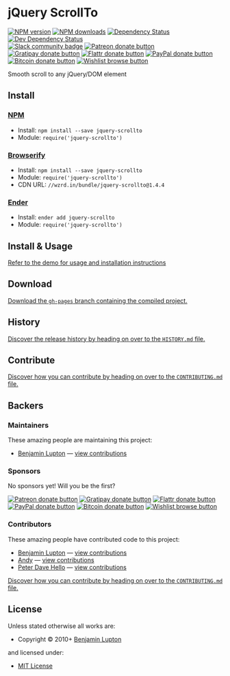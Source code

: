 <!-- TITLE/ -->

<h1>jQuery ScrollTo</h1>

<!-- /TITLE -->


<!-- BADGES/ -->

<span class="badge-npmversion"><a href="https://npmjs.org/package/jquery-scrollto" title="View this project on NPM"><img src="https://img.shields.io/npm/v/jquery-scrollto.svg" alt="NPM version" /></a></span>
<span class="badge-npmdownloads"><a href="https://npmjs.org/package/jquery-scrollto" title="View this project on NPM"><img src="https://img.shields.io/npm/dm/jquery-scrollto.svg" alt="NPM downloads" /></a></span>
<span class="badge-daviddm"><a href="https://david-dm.org/balupton/jquery-scrollto" title="View the status of this project's dependencies on DavidDM"><img src="https://img.shields.io/david/balupton/jquery-scrollto.svg" alt="Dependency Status" /></a></span>
<span class="badge-daviddmdev"><a href="https://david-dm.org/balupton/jquery-scrollto#info=devDependencies" title="View the status of this project's development dependencies on DavidDM"><img src="https://img.shields.io/david/dev/balupton/jquery-scrollto.svg" alt="Dev Dependency Status" /></a></span>
<br class="badge-separator" />
<span class="badge-slackin"><a href="https://slack.bevry.me" title="Join this project's slack community"><img src="https://slack.bevry.me/badge.svg" alt="Slack community badge" /></a></span>
<span class="badge-patreon"><a href="http://patreon.com/bevry" title="Donate to this project using Patreon"><img src="https://img.shields.io/badge/patreon-donate-yellow.svg" alt="Patreon donate button" /></a></span>
<span class="badge-gratipay"><a href="https://www.gratipay.com/bevry" title="Donate weekly to this project using Gratipay"><img src="https://img.shields.io/badge/gratipay-donate-yellow.svg" alt="Gratipay donate button" /></a></span>
<span class="badge-flattr"><a href="https://flattr.com/profile/balupton" title="Donate to this project using Flattr"><img src="https://img.shields.io/badge/flattr-donate-yellow.svg" alt="Flattr donate button" /></a></span>
<span class="badge-paypal"><a href="https://bevry.me/paypal" title="Donate to this project using Paypal"><img src="https://img.shields.io/badge/paypal-donate-yellow.svg" alt="PayPal donate button" /></a></span>
<span class="badge-bitcoin"><a href="https://bevry.me/bitcoin" title="Donate once-off to this project using Bitcoin"><img src="https://img.shields.io/badge/bitcoin-donate-yellow.svg" alt="Bitcoin donate button" /></a></span>
<span class="badge-wishlist"><a href="https://bevry.me/wishlist" title="Buy an item on our wishlist for us"><img src="https://img.shields.io/badge/wishlist-donate-yellow.svg" alt="Wishlist browse button" /></a></span>

<!-- /BADGES -->


<!-- DESCRIPTION/ -->

Smooth scroll to any jQuery/DOM element

<!-- /DESCRIPTION -->


<!-- INSTALL/ -->

<h2>Install</h2>

<a href="https://npmjs.com" title="npm is a package manager for javascript"><h3>NPM</h3></a><ul>
<li>Install: <code>npm install --save jquery-scrollto</code></li>
<li>Module: <code>require('jquery-scrollto')</code></li></ul>

<a href="http://browserify.org" title="Browserify lets you require('modules') in the browser by bundling up all of your dependencies"><h3>Browserify</h3></a><ul>
<li>Install: <code>npm install --save jquery-scrollto</code></li>
<li>Module: <code>require('jquery-scrollto')</code></li>
<li>CDN URL: <code>//wzrd.in/bundle/jquery-scrollto@1.4.4</code></li></ul>

<a href="http://enderjs.com" title="Ender is a full featured package manager for your browser"><h3>Ender</h3></a><ul>
<li>Install: <code>ender add jquery-scrollto</code></li>
<li>Module: <code>require('jquery-scrollto')</code></li></ul>

<!-- /INSTALL -->


## Install & Usage
[Refer to the demo for usage and installation instructions](http://balupton.github.io/jquery-scrollto/)


## Download
[Download the `gh-pages` branch containing the compiled project.](https://github.com/balupton/jquery-scrollto/zipball/gh-pages)


<!-- HISTORY/ -->

<h2>History</h2>

<a href="https://github.com/balupton/jquery-scrollto/blob/master/HISTORY.md#files">Discover the release history by heading on over to the <code>HISTORY.md</code> file.</a>

<!-- /HISTORY -->


<!-- CONTRIBUTE/ -->

<h2>Contribute</h2>

<a href="https://github.com/balupton/jquery-scrollto/blob/master/CONTRIBUTING.md#files">Discover how you can contribute by heading on over to the <code>CONTRIBUTING.md</code> file.</a>

<!-- /CONTRIBUTE -->


<!-- BACKERS/ -->

<h2>Backers</h2>

<h3>Maintainers</h3>

These amazing people are maintaining this project:

<ul><li><a href="http://balupton.com">Benjamin Lupton</a> — <a href="https://github.com/balupton/jquery-scrollto/commits?author=balupton" title="View the GitHub contributions of Benjamin Lupton on repository balupton/jquery-scrollto">view contributions</a></li></ul>

<h3>Sponsors</h3>

No sponsors yet! Will you be the first?

<span class="badge-patreon"><a href="http://patreon.com/bevry" title="Donate to this project using Patreon"><img src="https://img.shields.io/badge/patreon-donate-yellow.svg" alt="Patreon donate button" /></a></span>
<span class="badge-gratipay"><a href="https://www.gratipay.com/bevry" title="Donate weekly to this project using Gratipay"><img src="https://img.shields.io/badge/gratipay-donate-yellow.svg" alt="Gratipay donate button" /></a></span>
<span class="badge-flattr"><a href="https://flattr.com/profile/balupton" title="Donate to this project using Flattr"><img src="https://img.shields.io/badge/flattr-donate-yellow.svg" alt="Flattr donate button" /></a></span>
<span class="badge-paypal"><a href="https://bevry.me/paypal" title="Donate to this project using Paypal"><img src="https://img.shields.io/badge/paypal-donate-yellow.svg" alt="PayPal donate button" /></a></span>
<span class="badge-bitcoin"><a href="https://bevry.me/bitcoin" title="Donate once-off to this project using Bitcoin"><img src="https://img.shields.io/badge/bitcoin-donate-yellow.svg" alt="Bitcoin donate button" /></a></span>
<span class="badge-wishlist"><a href="https://bevry.me/wishlist" title="Buy an item on our wishlist for us"><img src="https://img.shields.io/badge/wishlist-donate-yellow.svg" alt="Wishlist browse button" /></a></span>

<h3>Contributors</h3>

These amazing people have contributed code to this project:

<ul><li><a href="http://balupton.com">Benjamin Lupton</a> — <a href="https://github.com/balupton/jquery-scrollto/commits?author=balupton" title="View the GitHub contributions of Benjamin Lupton on repository balupton/jquery-scrollto">view contributions</a></li>
<li><a href="http://inumedia.net">Andy</a> — <a href="https://github.com/balupton/jquery-scrollto/commits?author=Inumedia" title="View the GitHub contributions of Andy on repository balupton/jquery-scrollto">view contributions</a></li>
<li><a href="http://www.peterdavehello.org/">Peter Dave Hello</a> — <a href="https://github.com/balupton/jquery-scrollto/commits?author=PeterDaveHello" title="View the GitHub contributions of Peter Dave Hello on repository balupton/jquery-scrollto">view contributions</a></li></ul>

<a href="https://github.com/balupton/jquery-scrollto/blob/master/CONTRIBUTING.md#files">Discover how you can contribute by heading on over to the <code>CONTRIBUTING.md</code> file.</a>

<!-- /BACKERS -->


<!-- LICENSE/ -->

<h2>License</h2>

Unless stated otherwise all works are:

<ul><li>Copyright &copy; 2010+ <a href="http://balupton.com">Benjamin Lupton</a></li></ul>

and licensed under:

<ul><li><a href="http://spdx.org/licenses/MIT.html">MIT License</a></li></ul>

<!-- /LICENSE -->
